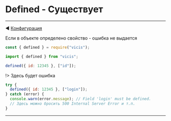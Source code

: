 # Defined - Существует

---

◀ [Конфигурация](/ru/configuration.md)

Если в объекте определено свойство - ошибка не выдается

```js
const { defined } = require("vicis");
```

```js
import { defined } from "vicis";
```

```js
defined({ id: 12345 }, ["id"]);
```

!> Здесь будет ошибка

```js
try {
  defined({ id: 12345 }, ["login"]);
} catch (error) {
  console.warn(error.message); // Field 'login' must be defined.
  // Здесь можно бросить 500 Internal Server Error и т.п.
}
```

---
